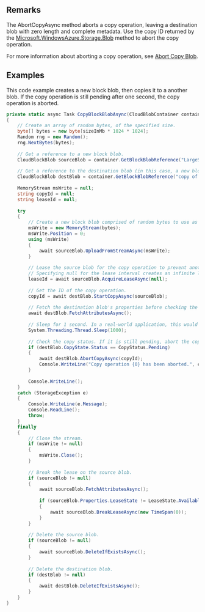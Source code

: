 ## Remarks  
 The AbortCopyAsync method aborts a copy operation, leaving a destination blob with zero length and complete metadata. Use the copy ID returned by the [Microsoft.WindowsAzure.Storage.Blob](assetId:///N:Microsoft.WindowsAzure.Storage.Blob?qualifyHint=False&autoUpgrade=True) method to abort the copy operation.  
  
 For more information about aborting a copy operation, see [Abort Copy Blob](../Topic/Abort%20Copy%20Blob.md).  
  
## Examples  
 This code example creates a new block blob, then copies it to a another blob. If the copy operation is still pending after one second, the copy operation is aborted.  
  
```c#  
private static async Task CopyBlockBlobAsync(CloudBlobContainer container, int sizeInMb)  
{  
    // Create an array of random bytes, of the specified size.  
    byte[] bytes = new byte[sizeInMb * 1024 * 1024];  
    Random rng = new Random();  
    rng.NextBytes(bytes);  
  
    // Get a reference to a new block blob.  
    CloudBlockBlob sourceBlob = container.GetBlockBlobReference("LargeSourceBlob");  
  
    // Get a reference to the destination blob (in this case, a new blob).  
    CloudBlockBlob destBlob = container.GetBlockBlobReference("copy of " + sourceBlob.Name);  
  
    MemoryStream msWrite = null;  
    string copyId = null;  
    string leaseId = null;  
  
    try  
    {  
        // Create a new block blob comprised of random bytes to use as the source of the copy operation.  
        msWrite = new MemoryStream(bytes);  
        msWrite.Position = 0;  
        using (msWrite)  
        {  
            await sourceBlob.UploadFromStreamAsync(msWrite);  
        }  
  
        // Lease the source blob for the copy operation to prevent another client from modifying it.  
        // Specifying null for the lease interval creates an infinite lease.  
        leaseId = await sourceBlob.AcquireLeaseAsync(null);  
  
        // Get the ID of the copy operation.  
        copyId = await destBlob.StartCopyAsync(sourceBlob);  
  
        // Fetch the destination blob's properties before checking the copy state.  
        await destBlob.FetchAttributesAsync();  
  
        // Sleep for 1 second. In a real-world application, this would most likely be a longer interval.  
        System.Threading.Thread.Sleep(1000);  
  
        // Check the copy status. If it is still pending, abort the copy operation.  
        if (destBlob.CopyState.Status == CopyStatus.Pending)  
        {  
            await destBlob.AbortCopyAsync(copyId);  
            Console.WriteLine("Copy operation {0} has been aborted.", copyId);  
        }  
  
        Console.WriteLine();  
    }  
    catch (StorageException e)  
    {  
        Console.WriteLine(e.Message);  
        Console.ReadLine();  
        throw;  
    }  
    finally  
    {  
        // Close the stream.  
        if (msWrite != null)  
        {  
            msWrite.Close();  
        }  
  
        // Break the lease on the source blob.  
        if (sourceBlob != null)  
        {  
            await sourceBlob.FetchAttributesAsync();  
  
            if (sourceBlob.Properties.LeaseState != LeaseState.Available)  
            {  
                await sourceBlob.BreakLeaseAsync(new TimeSpan(0));  
            }  
        }  
  
        // Delete the source blob.  
        if (sourceBlob != null)  
        {  
            await sourceBlob.DeleteIfExistsAsync();  
        }  
  
        // Delete the destination blob.  
        if (destBlob != null)  
        {  
            await destBlob.DeleteIfExistsAsync();  
        }  
    }  
}  
  
```